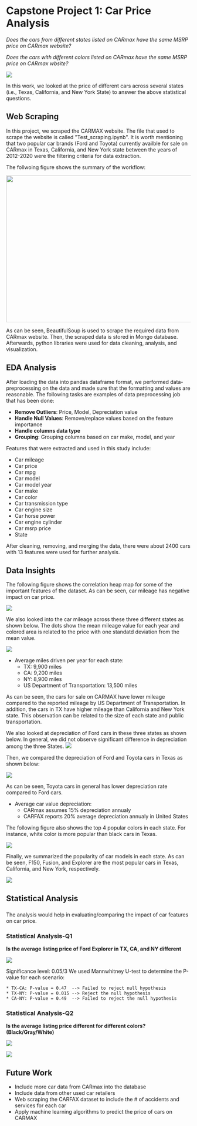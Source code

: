 # Capstone Project 1: Car Price Analysis
*Does the cars from different states listed on CARmax have the same MSRP price on CARmax website?*

*Does the cars with different colors listed on CARmax have the same MSRP price on CARmax wbsite?*

![](images/Introduction.png)

In this work, we looked at the price of different cars across several states (i.e., Texas, California, and New York State) to answer the above statistical questions.

## Web Scraping
In this project, we scraped the CARMAX website. The file that used to scrape the website is called "Test_scraping.ipynb". It is worth mentioning that two popular car brands (Ford and Toyota) currently availble for sale on CARmax in Texas, California, and New York state between the years of 2012-2020 were the filtering criteria for data extraction.


The follwoing figure shows the summary of the workflow:

<img src="images/Workflow.jpg" width=800 height = 400>

As can be seen, BeautifulSoup is used to scrape the required data from CARmax website. Then, the scraped data is stored in Mongo database. Afterwards, python libraries were used for data cleaning, analysis, and visualization. 


## EDA Analysis
After loading the data into pandas dataframe format, we performed data-preprocessing on the data and made sure that the formatting and values are reasonable. The following tasks are examples of data preprocessing job that has been done:
* **Remove Outliers**: Price, Model, Depreciation value
* **Handle Null Values**: Remove/replace values based on the feature importance
* **Handle columns data type**
* **Grouping**: Grouping columns based on car make, model, and year

Features that were extracted and used in this study include:
* Car mileage
* Car price
* Car mpg
* Car model
* Car model year
* Car make
* Car color
* Car transmission type
* Car engine size
* Car horse power
* Car engine cylinder
* Car msrp price
* State

After cleaning, removing, and merging the data, there were about 2400 cars with 13 features were used for further analysis.


## Data Insights
The following figure shows the correlation heap map for some of the important features of the dataset. As can be seen, car mileage has negative impact on car price.

![](images/Heatmap.png)

We also looked into the car mileage across these three different states as shown below. The dots show the mean mileage value for each year and colored area is related to the price with one standatd deviation from the mean value.

![](images/Mileage_per_state.png)

* Average miles driven per year for each state:
    * TX: 9,900 miles
    * CA: 9,200 miles
    * NY: 8,900 miles
    * US Department of Transportation: 13,500 miles

As can be seen, the cars for sale on CARMAX have lower mileage compared to the reported mileage by US Department of Transportation. In addition, the cars in TX have higher mileage than California and New York state. This observation can be related to the size of each state and public transportation.


We also looked at depreciation of Ford cars in these three states as shown below. In general, we did not observe significant difference in depreciation among the three States.
![](images/Depreciation_Ford.jpg)


Then, we compared the depreciation of Ford and Toyota cars in Texas as shown below:

![](images/Ford_Toyota.png)

As can be seen, Toyota cars in general has lower depreciation rate compared to Ford cars. 


* Average car value depreciation:
    * CARmax assumes 15% depreciation annualy
    * CARFAX reports 20% average depreciation annualy in United States

The following figure also shows the top 4 popular colors in each state. For instance, white color is more popular than black cars in Texas. 

![](images/Car_color_per_state.png)

Finally, we summarized the popularity of car models in each state. As can be seen, F150, Fusion, and Explorer are the most popular cars in Texas, California, and New York, respectively.

![](images/Car_Distribution.jpg)


## Statistical Analysis
###  

The analysis would help in evaluating/comparing the impact of car features on car price. 







### Statistical Analysis-Q1
**Is the average listing price of Ford Explorer in TX, CA, and NY different**

![](images/Ford_Explorer_state_price.png)

Significance level: 0.05/3
We used Mannwhitney U-test to determine the P-value for each scenario:

    * TX-CA: P-value = 0.47  --> Failed to reject null hypothesis
    * TX-NY: P-value = 0.015 --> Reject the null hypothesis
    * CA-NY: P-value = 0.49  --> Failed to reject the null hypothesis


### Statistical Analysis-Q2
**Is the average listing price different for different colors? (Black/Gray/White)**

![](images/Price_color.png)

![](images/P_Value_Car.png)



## Future Work
* Include more car data from CARmax into the database
* Include data from other used car retailers
* Web scraping the CARFAX dataset to include the # of accidents and services for each car
* Apply machine learning algorithms to predict the price of cars on CARMAX
